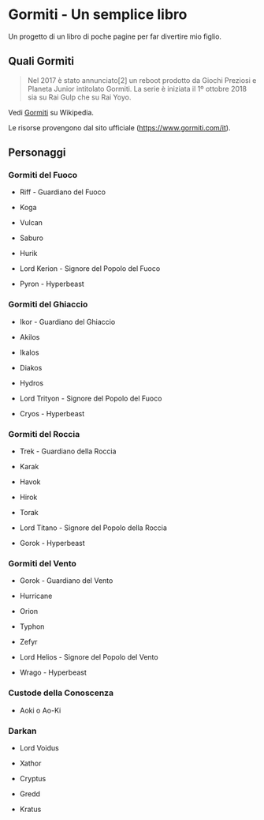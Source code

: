 # Gormiti - Un semplice libro

Un progetto di un libro di poche pagine per far divertire mio figlio.

## Quali Gormiti

> Nel 2017 è stato annunciato[2] un reboot prodotto da Giochi Preziosi e Planeta Junior intitolato Gormiti. La serie è iniziata il 1º ottobre 2018 sia su Rai Gulp che su Rai Yoyo.

Vedi [Gormiti](https://it.wikipedia.org/wiki/Gormiti#Serie_animata) su Wikipedia.

Le risorse provengono dal sito ufficiale (https://www.gormiti.com/it).

## Personaggi

### Gormiti del Fuoco

- Riff - Guardiano del Fuoco

- Koga
- Vulcan
- Saburo
- Hurik

- Lord Kerion - Signore del Popolo del Fuoco

- Pyron - Hyperbeast

### Gormiti del Ghiaccio

- Ikor - Guardiano del Ghiaccio

- Akilos
- Ikalos
- Diakos
- Hydros

- Lord Trityon - Signore del Popolo del Fuoco

- Cryos - Hyperbeast

### Gormiti del Roccia

- Trek - Guardiano della Roccia

- Karak
- Havok
- Hirok
- Torak

- Lord Titano - Signore del Popolo della Roccia

- Gorok - Hyperbeast

### Gormiti del Vento

- Gorok - Guardiano del Vento

- Hurricane
- Orion
- Typhon
- Zefyr

- Lord Helios - Signore del Popolo del Vento

- Wrago - Hyperbeast

### Custode della Conoscenza

- Aoki o Ao-Ki

### Darkan

- Lord Voidus

- Xathor
- Cryptus
- Gredd
- Kratus
